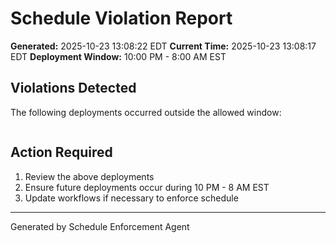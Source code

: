 # Schedule Violation Report

**Generated:** 2025-10-23 13:08:22 EDT
**Current Time:** 2025-10-23 13:08:17 EDT
**Deployment Window:** 10:00 PM - 8:00 AM EST

## Violations Detected

The following deployments occurred outside the allowed window:

```

```

## Action Required

1. Review the above deployments
2. Ensure future deployments occur during 10 PM - 8 AM EST
3. Update workflows if necessary to enforce schedule

---

Generated by Schedule Enforcement Agent
